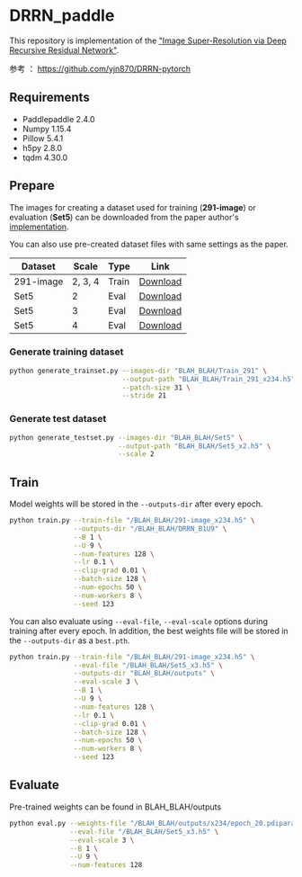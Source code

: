 # DRRN_paddle
This repository is implementation of the ["Image Super-Resolution via Deep Recursive Residual Network"](http://cvlab.cse.msu.edu/project-super-resolution.html).

参考 ： https://github.com/yjn870/DRRN-pytorch

## Requirements

- Paddlepaddle  2.4.0
- Numpy 1.15.4
- Pillow 5.4.1
- h5py 2.8.0
- tqdm 4.30.0

## Prepare

The images for creating a dataset used for training (**291-image**) or evaluation (**Set5**) can be downloaded from the paper author's [implementation](https://github.com/tyshiwo/DRRN_CVPR17/tree/master/data).

You can also use pre-created dataset files with same settings as the paper.

| Dataset   | Scale   | Type  | Link                                                         |
| --------- | ------- | ----- | ------------------------------------------------------------ |
| 291-image | 2, 3, 4 | Train | [Download](https://www.dropbox.com/s/w67yqju1suxejxn/291-image_x234.h5?dl=0) |
| Set5      | 2       | Eval  | [Download](https://www.dropbox.com/s/b4a48onyqedx8dz/Set5_x2.h5?dl=0) |
| Set5      | 3       | Eval  | [Download](https://www.dropbox.com/s/if01dprb3tzc8jr/Set5_x3.h5?dl=0) |
| Set5      | 4       | Eval  | [Download](https://www.dropbox.com/s/cdoxdgz99imy9ik/Set5_x4.h5?dl=0) |

### Generate training dataset

```bash
python generate_trainset.py --images-dir "BLAH_BLAH/Train_291" \
                            --output-path "BLAH_BLAH/Train_291_x234.h5" \
                            --patch-size 31 \
                            --stride 21
```

### Generate test dataset

```bash
python generate_testset.py --images-dir "BLAH_BLAH/Set5" \
                           --output-path "BLAH_BLAH/Set5_x2.h5" \
                           --scale 2
```

## Train

Model weights will be stored in the `--outputs-dir` after every epoch.

```bash
python train.py --train-file "/BLAH_BLAH/291-image_x234.h5" \
                --outputs-dir "/BLAH_BLAH/DRRN_B1U9" \
                --B 1 \
                --U 9 \
                --num-features 128 \
                --lr 0.1 \
                --clip-grad 0.01 \
                --batch-size 128 \
                --num-epochs 50 \
                --num-workers 8 \
                --seed 123
```

You can also evaluate using `--eval-file`, `--eval-scale` options during training after every epoch. In addition, the best weights file will be stored in the `--outputs-dir` as a `best.pth`.

```bash
python train.py --train-file "/BLAH_BLAH/291-image_x234.h5" \
                --eval-file "/BLAH_BLAH/Set5_x3.h5" \
                --outputs-dir "BLAH_BLAH/outputs" \
                --eval-scale 3 \
                --B 1 \
                --U 9 \
                --num-features 128 \
                --lr 0.1 \
                --clip-grad 0.01 \
                --batch-size 128 \
                --num-epochs 50 \
                --num-workers 8 \
                --seed 123
```

## Evaluate
Pre-trained weights can be found in BLAH_BLAH/outputs

```bash
python eval.py --weights-file "/BLAH_BLAH/outputs/x234/epoch_20.pdiparams" \
               --eval-file "/BLAH_BLAH/Set5_x3.h5" \
               --eval-scale 3 \
               --B 1 \
               --U 9 \
               --num-features 128               
```

